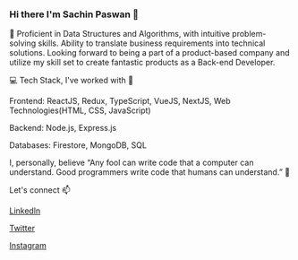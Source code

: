 ### Hi there  I'm Sachin Paswan 👋

🔭 Proficient in Data Structures and Algorithms, with intuitive problem-solving skills. Ability to translate business requirements into technical solutions. Looking forward to being a part of a product-based company and utilize my skill set to create fantastic products as a Back-end Developer.

💻 Tech Stack, I've worked with 🧰

Frontend: ReactJS, Redux, TypeScript, VueJS, NextJS, Web Technologies(HTML, CSS, JavaScript)

Backend: Node.js, Express.js

Databases: Firestore, MongoDB, SQL

I, personally, believe “Any fool can write code that a computer can understand. Good programmers write code that humans can understand.” 🤷

Let's connect 📫

[Linkedln ](https://www.linkedin.com/in/sachin6b808b36d0/)

[Twitter](https://twitter.com/sachinraj1367)

[Instagram](https://www.instagram.com/imsachinpaswan/)
